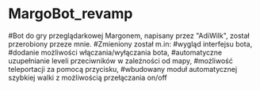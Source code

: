 # MargoBot_revamp

#Bot do gry przeglądarkowej Margonem, napisany przez "AdiWilk", został przerobiony przeze mnie.
#Zmieniony został m.in:
#wygląd interfejsu bota, 
#dodanie możliwości włączania/wyłączania bota,
#automatyczne uzupełnianie leveli przeciwników w zależności od mapy,
#możliwość teleportacji za pomocą przycisku,
#wbudowany moduł automatycznej szybkiej walki z możliwością przełączania on/off

